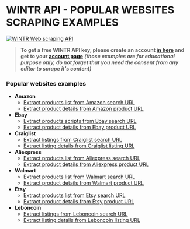 # WINTR API - POPULAR WEBSITES SCRAPING EXAMPLES

[![WINTR Web scraping API](https://www.wintr.com/app/template/favicon.png)](https://www.wintr.com)

> **To get a free WINTR API key, please create an account [in here](https://www.wintr.com) and get to your [account page](https://www.wintr.com/dashboard-account)** ***(those examples are for educational purpose only, do not forget that you need the consent from any editor to scrape it's content)*** 

### Popular websites examples

  - **Amazon**
    - [Extract products list from Amazon search URL](https://gist.github.com/wintrdotcom/XXXXXXXXXXXXXX)
    - [Extract product details from Amazon product URL](https://gist.github.com/wintrdotcom/XXXXXXXXXXXXXX)
  - **Ebay**
    - [Extract products scripts from Ebay search URL](https://gist.github.com/wintrdotcom/XXXXXXXXXXXXXX)
    - [Extract product details from Ebay product URL](https://gist.github.com/wintrdotcom/XXXXXXXXXXXXXX)
  - **Craiglist**
    - [Extract listings from Craiglist search URL](https://gist.github.com/wintrdotcom/XXXXXXXXXXXXXX)
    - [Extract listing details from Craiglist listing URL](https://gist.github.com/wintrdotcom/XXXXXXXXXXXXXX)
  - **Aliexpress**
    - [Extract products list from Aliexpress search URL](https://gist.github.com/wintrdotcom/XXXXXXXXXXXXXX)
    - [Extract product details from Aliexpress product URL](https://gist.github.com/wintrdotcom/XXXXXXXXXXXXXX)
  - **Walmart**
    - [Extract products list from Walmart search URL](https://gist.github.com/wintrdotcom/XXXXXXXXXXXXXX)
    - [Extract product details from Walmart product URL](https://gist.github.com/wintrdotcom/XXXXXXXXXXXXXX)
  - **Etsy**
    - [Extract products list from Etsy search URL](https://gist.github.com/wintrdotcom/XXXXXXXXXXXXXX)
    - [Extract product details from Etsy product URL](https://gist.github.com/wintrdotcom/XXXXXXXXXXXXXX)
  - **Leboncoin**
    - [Extract listings from Leboncoin search URL](https://gist.github.com/wintrdotcom/XXXXXXXXXXXXXX)
    - [Extract listing details from Leboncoin listing URL](https://gist.github.com/wintrdotcom/XXXXXXXXXXXXXX)
